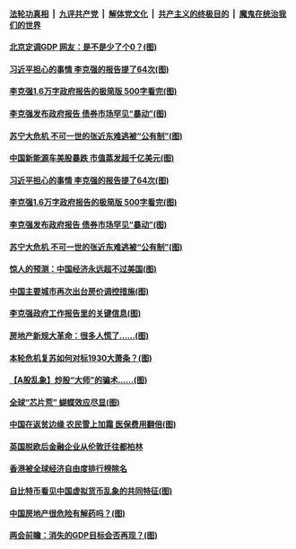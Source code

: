 

####  [法轮功真相](../../../../basic/blob/master/README.md?t=03061901) &nbsp;|&nbsp; [九评共产党](../../../../9ping.md/blob/master/README.md?t=03061901) &nbsp;|&nbsp; [解体党文化](../../../../jtdwh.md/blob/master/README.md?t=03061901)  &nbsp;|&nbsp; [共产主义的终极目的](../../../../gczydzjmd.md/blob/master/README.md?t=03061901) &nbsp;|&nbsp; [魔鬼在统治我们的世界](../../../../mgztzwmdsj.md/blob/master/README.md?t=03061901) 

#### [北京定调GDP 网友：是不是少了个0？(图)](../pages/p5/964686.md?t=03061901) 

#### [习近平担心的事情 李克强的报告提了64次(图)](../pages/p5/964640.md?t=03061901) 


#### [李克强1.6万字政府报告的极简版 500字看完(图)](../pages/p5/964614.md?t=03061901) 

#### [李克强发布政府报告 债券市场罕见“暴动”(图)](../pages/p5/964611.md?t=03061901) 

#### [苏宁大危机 不可一世的张近东难逃被“公有制”(图)](../pages/p5/964536.md?t=03061901) 

#### [中国新能源车美股暴跌 市值蒸发超千亿美元(图)](../pages/p5/964685.md?t=03061901) 

#### [习近平担心的事情 李克强的报告提了64次(图)](../pages/p5/964640.md?t=03061901) 


#### [李克强1.6万字政府报告的极简版 500字看完(图)](../pages/p5/964614.md?t=03061901) 

#### [李克强发布政府报告 债券市场罕见“暴动”(图)](../pages/p5/964611.md?t=03061901) 

#### [苏宁大危机 不可一世的张近东难逃被“公有制”(图)](../pages/p5/964536.md?t=03061901) 

#### [惊人的预测：中国经济永远超不过美国(图)](../pages/p5/964604.md?t=03061901) 

#### [中国主要城市再次出台房价调控措施(图)](../pages/p5/964532.md?t=03061901) 

#### [李克强政府工作报告里的关键信息(图)](../pages/p5/964601.md?t=03061901) 

#### [房地产新规大革命：很多人慌了……(图)](../pages/p5/964547.md?t=03061901) 

#### [本轮危机复苏如何对标1930大萧条？(图)](../pages/p5/964542.md?t=03061901) 

#### [【A股乱象】炒股“大师”的骗术……(图)](../pages/p5/964545.md?t=03061901) 

#### [全球“芯片荒” 蝴蝶效应尽显(图)](../pages/p5/964501.md?t=03061901) 

#### [中国在返贫边缘 农民雪上加霜 医保费用翻倍(图)](../pages/p5/964489.md?t=03061901) 

#### [英国脱欧后金融企业从伦敦迁往都柏林](../pages/p5/964494.md?t=03061901) 

#### [香港被全球经济自由度排行榜除名](../pages/p5/964493.md?t=03061901) 

#### [自比特币看见中国虚拟货币乱象的共同特征(图)](../pages/p5/964436.md?t=03061901) 

#### [中国房地产很危险有解药吗？(图)](../pages/p5/964424.md?t=03061901) 

#### [两会前瞻：消失的GDP目标会否再现？(图)](../pages/p5/964421.md?t=03061901) 


